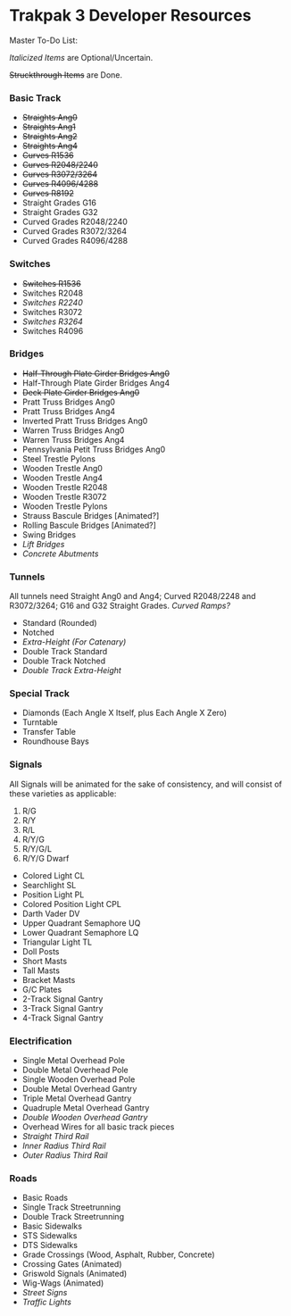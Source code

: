 # Trakpak 3 Developer Resources

Master To-Do List:

_Italicized Items_ are Optional/Uncertain.

~~Struckthrough Items~~ are Done.

### Basic Track
   * ~~Straights Ang0~~
   * ~~Straights Ang1~~
   * ~~Straights Ang2~~
   * ~~Straights Ang4~~
   * ~~Curves R1536~~
   * ~~Curves R2048/2240~~
   * ~~Curves R3072/3264~~
   * ~~Curves R4096/4288~~
   * ~~Curves R8192~~
   * Straight Grades G16
   * Straight Grades G32
   * Curved Grades R2048/2240
   * Curved Grades R3072/3264
   * Curved Grades R4096/4288
### Switches
   * ~~Switches R1536~~
   * Switches R2048
   * _Switches R2240_
   * Switches R3072
   * _Switches R3264_
   * Switches R4096
### Bridges
   * ~~Half-Through Plate Girder Bridges Ang0~~
   * Half-Through Plate Girder Bridges Ang4
   * ~~Deck Plate Girder Bridges Ang0~~
   * Pratt Truss Bridges Ang0
   * Pratt Truss Bridges Ang4
   * Inverted Pratt Truss Bridges Ang0
   * Warren Truss Bridges Ang0
   * Warren Truss Bridges Ang4
   * Pennsylvania Petit Truss Bridges Ang0
   * Steel Trestle Pylons
   * Wooden Trestle Ang0
   * Wooden Trestle Ang4
   * Wooden Trestle R2048
   * Wooden Trestle R3072
   * Wooden Trestle Pylons
   * Strauss Bascule Bridges [Animated?]
   * Rolling Bascule Bridges [Animated?]
   * Swing Bridges
   * _Lift Bridges_
   * _Concrete Abutments_
### Tunnels
   All tunnels need Straight Ang0 and Ang4; Curved R2048/2248 and R3072/3264; G16 and G32 Straight Grades.
   _Curved Ramps?_
   * Standard (Rounded)
   * Notched
   * _Extra-Height (For Catenary)_
   * Double Track Standard
   * Double Track Notched
   * _Double Track Extra-Height_
### Special Track
   * Diamonds (Each Angle X Itself, plus Each Angle X Zero)
   * Turntable
   * Transfer Table
   * Roundhouse Bays
### Signals
   All Signals will be animated for the sake of consistency, and will consist of these varieties as applicable:
   1. R/G 
   2. R/Y
   3. R/L
   4. R/Y/G
   5. R/Y/G/L
   6. R/Y/G Dwarf
    
   * Colored Light CL
   * Searchlight SL
   * Position Light PL
   * Colored Position Light CPL
   * Darth Vader DV
   * Upper Quadrant Semaphore UQ
   * Lower Quadrant Semaphore LQ
   * Triangular Light TL
   * Doll Posts
   * Short Masts
   * Tall Masts
   * Bracket Masts
   * G/C Plates
   * 2-Track Signal Gantry
   * 3-Track Signal Gantry
   * 4-Track Signal Gantry
### Electrification
   * Single Metal Overhead Pole
   * Double Metal Overhead Pole
   * Single Wooden Overhead Pole
   * Double Metal Overhead Gantry
   * Triple Metal Overhead Gantry
   * Quadruple Metal Overhead Gantry
   * _Double Wooden Overhead Gantry_
   * Overhead Wires for all basic track pieces
   * _Straight Third Rail_
   * _Inner Radius Third Rail_
   * _Outer Radius Third Rail_
### Roads
   * Basic Roads
   * Single Track Streetrunning
   * Double Track Streetrunning
   * Basic Sidewalks
   * STS Sidewalks
   * DTS Sidewalks
   * Grade Crossings (Wood, Asphalt, Rubber, Concrete)
   * Crossing Gates (Animated)
   * Griswold Signals (Animated)
   * Wig-Wags (Animated)
   * _Street Signs_
   * _Traffic Lights_
